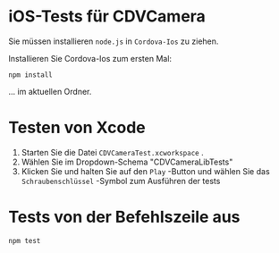 <!---
 license: Licensed to the Apache Software Foundation (ASF) under one
         or more contributor license agreements.  See the NOTICE file
         distributed with this work for additional information
         regarding copyright ownership.  The ASF licenses this file
         to you under the Apache License, Version 2.0 (the
         "License"); you may not use this file except in compliance
         with the License.  You may obtain a copy of the License at

           http://www.apache.org/licenses/LICENSE-2.0

         Unless required by applicable law or agreed to in writing,
         software distributed under the License is distributed on an
         "AS IS" BASIS, WITHOUT WARRANTIES OR CONDITIONS OF ANY
         KIND, either express or implied.  See the License for the
         specific language governing permissions and limitations
         under the License.
-->

# iOS-Tests für CDVCamera

Sie müssen installieren `node.js` in `Cordova-Ios` zu ziehen.

Installieren Sie Cordova-Ios zum ersten Mal:

    npm install

... im aktuellen Ordner.

# Testen von Xcode

1. Starten Sie die Datei `CDVCameraTest.xcworkspace` .
2. Wählen Sie im Dropdown-Schema "CDVCameraLibTests"
3. Klicken Sie und halten Sie auf den `Play` -Button und wählen Sie das `Schraubenschlüssel` -Symbol zum Ausführen der
   tests

# Tests von der Befehlszeile aus

    npm test